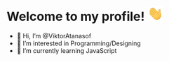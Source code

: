 # Welcome to my profile! <img src="https://raw.githubusercontent.com/ViktorAtanasof/ViktorAtanasof/main/images/welcome.gif" width="35"/>

- 👋 Hi, I’m @ViktorAtanasof
- 👀 I’m interested in Programming/Designing
- 🌱 I’m currently learning JavaScript
